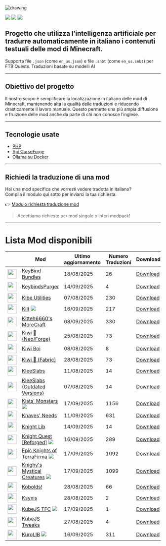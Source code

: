 <img src="https://cdn.worldvectorlogo.com/logos/minecraft.svg" alt="drawing" />

![](https://img.shields.io/badge/Ultimo%20Aggiornamento-18%2F09%2F2025-blue)
![](https://img.shields.io/badge/Mod%20tradotte-2747-green)
![](https://img.shields.io/badge/Quest%20tradotte-5-green)

## Progetto che utilizza l’intelligenza artificiale per **tradurre automaticamente in italiano** i contenuti testuali delle mod di Minecraft.
Supporta file `.json` (come `en_us.json`) e file `.snbt` (come `en_us.snbt`) per FTB Quests.
Traduzioni basate su modelli AI

---

## Obiettivo del progetto

Il nostro scopo è semplificare la localizzazione in italiano delle mod di Minecraft, mantenendo alta la qualità delle traduzioni e riducendo drasticamente il lavoro manuale. Questo permette una più ampia diffusione e fruizione delle mod anche da parte di chi non conosce l’inglese.

---

## Tecnologie usate

- [PHP](https://www.php.net/)
- [Api CurseForge](https://curseforge.com/)
- [Ollama su Docker](https://hub.docker.com/r/ollama/ollama)

---

## Richiedi la traduzione di una mod

Hai una mod specifica che vorresti vedere tradotta in italiano?  
Compila il modulo qui sotto per inviarci la tua richiesta:

👉 [Modulo richiesta traduzione mod](https://forms.gle/3SsGruLzzU6gDovv8)

> Accettiamo richieste per mod singole o interi modpack!

---
# Lista Mod disponibili

|  |Mod | Ultimo<br/>aggiornamento | Numero<br/>Traduzioni |Download |
| ---- | ---- | ---- | ---- | ---- |
| <img src="https://media.forgecdn.net/avatars/1151/680/638719675384229378.png" loading="lazy" decoding="async" width="30" /> | [KeyBind Bundles](https://www.curseforge.com/minecraft/mc-mods/keybind-bundles "Web Site")  | 18/08/2025 | 26 | [Download ](https://download-directory.github.io/?url=https%3A%2F%2Fgithub.com%2Ffrancescoparadisi14%2FMinecraftModItaTranslate%2Ftree%2Fmain%2Ftraduzioni%2Fassets%2Fkeybindbundles "Download") |
| <img src="https://media.forgecdn.net/avatars/1076/343/638613884004070339.png" loading="lazy" decoding="async" width="30" /> | [KeybindsPurger](https://www.curseforge.com/minecraft/mc-mods/keybindspurger "Web Site")  | 14/09/2025 | 4 | [Download ](https://download-directory.github.io/?url=https%3A%2F%2Fgithub.com%2Ffrancescoparadisi14%2FMinecraftModItaTranslate%2Ftree%2Fmain%2Ftraduzioni%2Fassets%2Fkeybindspurger "Download") |
| <img src="https://media.forgecdn.net/avatars/278/366/637273360776797079.png" loading="lazy" decoding="async" width="30" /> | [Kibe Utilities](https://www.curseforge.com/minecraft/mc-mods/kibe "Web Site")  | 07/08/2025 | 230 | [Download ](https://download-directory.github.io/?url=https%3A%2F%2Fgithub.com%2Ffrancescoparadisi14%2FMinecraftModItaTranslate%2Ftree%2Fmain%2Ftraduzioni%2Fassets%2Fkibe "Download") |
| <img src="https://media.forgecdn.net/avatars/1333/507/638866811949736433.png" loading="lazy" decoding="async" width="30" /> | [Kilt](https://www.curseforge.com/minecraft/mc-mods/kilt "Web Site") ![](https://img.shields.io/badge/NEW-red) | 16/09/2025 | 217 | [Download ](https://download-directory.github.io/?url=https%3A%2F%2Fgithub.com%2Ffrancescoparadisi14%2FMinecraftModItaTranslate%2Ftree%2Fmain%2Ftraduzioni%2Fassets%2Fforge "Download") |
| <img src="https://media.forgecdn.net/avatars/470/512/637757521542557138.png" loading="lazy" decoding="async" width="30" /> | [Kitteh6660's MoreCraft](https://www.curseforge.com/minecraft/mc-mods/kitteh6660s-morecraft "Web Site")  | 08/09/2025 | 330 | [Download ](https://download-directory.github.io/?url=https%3A%2F%2Fgithub.com%2Ffrancescoparadisi14%2FMinecraftModItaTranslate%2Ftree%2Fmain%2Ftraduzioni%2Fassets%2Fmorecraft "Download") |
| <img src="https://media.forgecdn.net/avatars/775/790/638117430215424259.png" loading="lazy" decoding="async" width="30" /> | [Kiwi 🥝 (Neo/Forge)](https://www.curseforge.com/minecraft/mc-mods/kiwi "Web Site")  | 25/08/2025 | 73 | [Download ](https://download-directory.github.io/?url=https%3A%2F%2Fgithub.com%2Ffrancescoparadisi14%2FMinecraftModItaTranslate%2Ftree%2Fmain%2Ftraduzioni%2Fassets%2Fkiwi "Download") |
| <img src="https://media.forgecdn.net/avatars/609/616/637990744047641620.gif" loading="lazy" decoding="async" width="30" /> | [Kiwi Boi](https://www.curseforge.com/minecraft/mc-mods/kiwi-boi "Web Site")  | 08/08/2025 | 8 | [Download ](https://download-directory.github.io/?url=https%3A%2F%2Fgithub.com%2Ffrancescoparadisi14%2FMinecraftModItaTranslate%2Ftree%2Fmain%2Ftraduzioni%2Fassets%2Fkiwiboi "Download") |
| <img src="https://media.forgecdn.net/avatars/775/789/638117429952734432.png" loading="lazy" decoding="async" width="30" /> | [Kiwi 🥝 (Fabric)](https://www.curseforge.com/minecraft/mc-mods/kiwi-fabric "Web Site")  | 28/08/2025 | 73 | [Download ](https://download-directory.github.io/?url=https%3A%2F%2Fgithub.com%2Ffrancescoparadisi14%2FMinecraftModItaTranslate%2Ftree%2Fmain%2Ftraduzioni%2Fassets%2Fkiwi "Download") |
| <img src="https://media.forgecdn.net/avatars/203/889/636935511172009471.png" loading="lazy" decoding="async" width="30" /> | [KleeSlabs](https://www.curseforge.com/minecraft/mc-mods/kleeslabs "Web Site")  | 11/08/2025 | 14 | [Download ](https://download-directory.github.io/?url=https%3A%2F%2Fgithub.com%2Ffrancescoparadisi14%2FMinecraftModItaTranslate%2Ftree%2Fmain%2Ftraduzioni%2Fassets%2Fkleeslabs "Download") |
| <img src="https://media.forgecdn.net/avatars/456/437/637726961914562019.png" loading="lazy" decoding="async" width="30" /> | [KleeSlabs (Outdated Versions)](https://www.curseforge.com/minecraft/mc-mods/kleeslabs-fabric "Web Site")  | 07/08/2025 | 14 | [Download ](https://download-directory.github.io/?url=https%3A%2F%2Fgithub.com%2Ffrancescoparadisi14%2FMinecraftModItaTranslate%2Ftree%2Fmain%2Ftraduzioni%2Fassets%2Fkleeslabs "Download") |
| <img src="https://media.forgecdn.net/avatars/1118/569/638673951732088526.png" loading="lazy" decoding="async" width="30" /> | [Klsts' Monsters](https://www.curseforge.com/minecraft/mc-mods/klsts-monsters "Web Site") ![](https://img.shields.io/badge/NEW-red) | 17/09/2025 | 1156 | [Download ](https://download-directory.github.io/?url=https%3A%2F%2Fgithub.com%2Ffrancescoparadisi14%2FMinecraftModItaTranslate%2Ftree%2Fmain%2Ftraduzioni%2Fassets%2Fkmonsters "Download") |
| <img src="https://media.forgecdn.net/avatars/761/310/638097611993061146.png" loading="lazy" decoding="async" width="30" /> | [Knaves' Needs](https://www.curseforge.com/minecraft/mc-mods/knaves-needs "Web Site")  | 11/09/2025 | 631 | [Download ](https://download-directory.github.io/?url=https%3A%2F%2Fgithub.com%2Ffrancescoparadisi14%2FMinecraftModItaTranslate%2Ftree%2Fmain%2Ftraduzioni%2Fassets%2Fknavesneeds "Download") |
| <img src="https://media.forgecdn.net/avatars/1084/451/638625514374500036.png" loading="lazy" decoding="async" width="30" /> | [Knight Lib](https://www.curseforge.com/minecraft/mc-mods/knight-lib "Web Site")  | 14/09/2025 | 14 | [Download ](https://download-directory.github.io/?url=https%3A%2F%2Fgithub.com%2Ffrancescoparadisi14%2FMinecraftModItaTranslate%2Ftree%2Fmain%2Ftraduzioni%2Fassets%2Fknightlib "Download") |
| <img src="https://media.forgecdn.net/avatars/1002/916/638523347341172633.png" loading="lazy" decoding="async" width="30" /> | [Knight Quest [Reforged]](https://www.curseforge.com/minecraft/mc-mods/knight-quest-reforged "Web Site") ![](https://img.shields.io/badge/NEW-red) | 16/09/2025 | 289 | [Download ](https://download-directory.github.io/?url=https%3A%2F%2Fgithub.com%2Ffrancescoparadisi14%2FMinecraftModItaTranslate%2Ftree%2Fmain%2Ftraduzioni%2Fassets%2Fknightquest "Download") |
| <img src="https://media.forgecdn.net/avatars/1124/149/638680843180728270.png" loading="lazy" decoding="async" width="30" /> | [Epic Knights of TerraFirma](https://www.curseforge.com/minecraft/mc-mods/knights-of-terrafirma "Web Site") ![](https://img.shields.io/badge/NEW-red) | 17/09/2025 | 1092 | [Download ](https://download-directory.github.io/?url=https%3A%2F%2Fgithub.com%2Ffrancescoparadisi14%2FMinecraftModItaTranslate%2Ftree%2Fmain%2Ftraduzioni%2Fassets%2Fknightsofterrafirma "Download") |
| <img src="https://media.forgecdn.net/avatars/1290/514/638838879517639798.png" loading="lazy" decoding="async" width="30" /> | [Knighy's Mystical Creatures](https://www.curseforge.com/minecraft/mc-mods/knighys-mystical-creatures "Web Site") ![](https://img.shields.io/badge/NEW-red) | 17/09/2025 | 1099 | [Download ](https://download-directory.github.io/?url=https%3A%2F%2Fgithub.com%2Ffrancescoparadisi14%2FMinecraftModItaTranslate%2Ftree%2Fmain%2Ftraduzioni%2Fassets%2Fknighys_additions "Download") |
| <img src="https://media.forgecdn.net/avatars/857/271/638261627227317411.png" loading="lazy" decoding="async" width="30" /> | [Kobolds!](https://www.curseforge.com/minecraft/mc-mods/kobolds "Web Site")  | 28/08/2025 | 66 | [Download ](https://download-directory.github.io/?url=https%3A%2F%2Fgithub.com%2Ffrancescoparadisi14%2FMinecraftModItaTranslate%2Ftree%2Fmain%2Ftraduzioni%2Fassets%2Fkobolds "Download") |
| <img src="https://media.forgecdn.net/avatars/1182/349/638755824642044161.png" loading="lazy" decoding="async" width="30" /> | [Ksyxis](https://www.curseforge.com/minecraft/mc-mods/ksyxis "Web Site")  | 28/08/2025 | 2 | [Download ](https://download-directory.github.io/?url=https%3A%2F%2Fgithub.com%2Ffrancescoparadisi14%2FMinecraftModItaTranslate%2Ftree%2Fmain%2Ftraduzioni%2Fassets%2Fksyxis "Download") |
| <img src="https://media.forgecdn.net/avatars/793/459/638151344846354232.png" loading="lazy" decoding="async" width="30" /> | [KubeJS TFC](https://www.curseforge.com/minecraft/mc-mods/kubejs-tfc "Web Site") ![](https://img.shields.io/badge/NEW-red) | 17/09/2025 | 1 | [Download ](https://download-directory.github.io/?url=https%3A%2F%2Fgithub.com%2Ffrancescoparadisi14%2FMinecraftModItaTranslate%2Ftree%2Fmain%2Ftraduzioni%2Fassets%2Fkubejs_tfc "Download") |
| <img src="https://media.forgecdn.net/avatars/1355/434/638880517167316504.png" loading="lazy" decoding="async" width="30" /> | [KubeJS Tweaks](https://www.curseforge.com/minecraft/mc-mods/kubejs-tweaks "Web Site")  | 27/08/2025 | 4 | [Download ](https://download-directory.github.io/?url=https%3A%2F%2Fgithub.com%2Ffrancescoparadisi14%2FMinecraftModItaTranslate%2Ftree%2Fmain%2Ftraduzioni%2Fassets%2Fkubejstweaks "Download") |
| <img src="https://media.forgecdn.net/avatars/1320/996/638858826365097188.png" loading="lazy" decoding="async" width="30" /> | [KuroLIB](https://www.curseforge.com/minecraft/mc-mods/kurolib "Web Site") ![](https://img.shields.io/badge/NEW-red) | 16/09/2025 | 311 | [Download ](https://download-directory.github.io/?url=https%3A%2F%2Fgithub.com%2Ffrancescoparadisi14%2FMinecraftModItaTranslate%2Ftree%2Fmain%2Ftraduzioni%2Fassets%2Fkurolib "Download") |